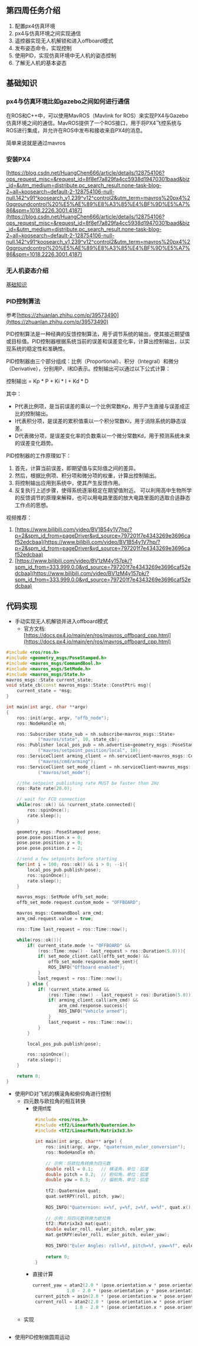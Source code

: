 ## 第四周任务介绍
1. 配置px4仿真环境
2. px4与仿真环境之间实现通信
3. 遥控器实现无人机解锁和进入offboard模式
4. 发布姿态命令，实现控制
5. 使用PID，实现仿真环境中无人机的姿态控制
6. 了解无人机的基本姿态

## 基础知识
### px4与仿真环境比如gazebo之间如何进行通信
在ROS和C++中，可以使用MavROS（Mavlink for ROS）来实现PX4与Gazebo仿真环境之间的通信。MavROS提供了一个ROS接口，用于将PX4飞控系统与ROS进行集成，并允许在ROS中发布和接收来自PX4的消息。

简单来说就是通过mavros
### 安装PX4 
[https://blog.csdn.net/HuangChen666/article/details/128754106?ops_request_misc=&request_id=8f8ef7a829fa4cc5938d19470301baad&biz_id=&utm_medium=distribute.pc_search_result.none-task-blog-2~all~koosearch~default-2-128754106-null-null.142^v91^koosearch_v1,239^v12^control2&utm_term=mavros%20px4%20qgroundcontrol%20%E5%AE%89%E8%A3%85%E4%BF%9D%E5%A7%86&spm=1018.2226.3001.4187](https://blog.csdn.net/HuangChen666/article/details/128754106?ops_request_misc=&request_id=8f8ef7a829fa4cc5938d19470301baad&biz_id=&utm_medium=distribute.pc_search_result.none-task-blog-2~all~koosearch~default-2-128754106-null-null.142^v91^koosearch_v1,239^v12^control2&utm_term=mavros%20px4%20qgroundcontrol%20%E5%AE%89%E8%A3%85%E4%BF%9D%E5%A7%86&spm=1018.2226.3001.4187)
### 无人机姿态介绍
[基础知识](https://github.com/lijun1234567/ros-work/blob/work_1_1/work_1_2%20mavros%3APositionTarget%20%E5%AD%A6%E4%B9%A0/%E5%9F%BA%E7%A1%80%E7%9F%A5%E8%AF%86)
### PID控制算法
参考[https://zhuanlan.zhihu.com/p/39573490](https://zhuanlan.zhihu.com/p/39573490)

PID控制算法是一种经典的反馈控制算法，用于调节系统的输出，使其接近期望值或目标值。PID控制器根据系统当前的误差和误差变化率，计算出控制输出，以实现系统的稳定性和准确性。

PID控制器由三个部分组成：比例（Proportional）、积分（Integral）和微分（Derivative），分别用P、I和D表示。控制输出可以通过以下公式计算：

控制输出 = Kp * P + Ki * I + Kd * D

其中：

- P代表比例项，是当前误差的乘以一个比例常数Kp，用于产生直接与误差成正比的控制输出。
- I代表积分项，是误差的累积值乘以一个积分常数Ki，用于消除系统的静态误差。
- D代表微分项，是误差变化率的负数乘以一个微分常数Kd，用于预测系统未来的误差变化趋势。

PID控制器的工作原理如下：

1. 首先，计算当前误差，即期望值与实际值之间的差异。
2. 然后，根据比例项、积分项和微分项的权重，计算出控制输出。
3. 将控制输出应用到系统中，使其产生反馈作用。
4. 反复执行上述步骤，使得系统逐渐稳定在期望值附近。
可以利用高中生物所学的反馈调节的原理来解释，也可以用电路里面的放大电路里面的选取合适静态工作点的思想。

视频推荐：
1. [https://www.bilibili.com/video/BV1B54y1V7hp/?p=2&spm_id_from=pageDriver&vd_source=797201f7e4343269e3696caf52edcbaa](https://www.bilibili.com/video/BV1B54y1V7hp/?p=2&spm_id_from=pageDriver&vd_source=797201f7e4343269e3696caf52edcbaa)
2. [https://www.bilibili.com/video/BV1zM4y157pk/?spm_id_from=333.999.0.0&vd_source=797201f7e4343269e3696caf52edcbaa](https://www.bilibili.com/video/BV1zM4y157pk/?spm_id_from=333.999.0.0&vd_source=797201f7e4343269e3696caf52edcbaa)
## 代码实现
- 手动实现无人机解锁并进入offboard模式
  - 官方文档:[https://docs.px4.io/main/en/ros/mavros_offboard_cpp.html](https://docs.px4.io/main/en/ros/mavros_offboard_cpp.html)
```c++
#include <ros/ros.h>
#include <geometry_msgs/PoseStamped.h>
#include <mavros_msgs/CommandBool.h>
#include <mavros_msgs/SetMode.h>
#include <mavros_msgs/State.h>
mavros_msgs::State current_state;
void state_cb(const mavros_msgs::State::ConstPtr& msg){
    current_state = *msg;
}

int main(int argc, char **argv)
{
    ros::init(argc, argv, "offb_node");
    ros::NodeHandle nh;

    ros::Subscriber state_sub = nh.subscribe<mavros_msgs::State>
            ("mavros/state", 10, state_cb);
    ros::Publisher local_pos_pub = nh.advertise<geometry_msgs::PoseStamped>
            ("mavros/setpoint_position/local", 10);
    ros::ServiceClient arming_client = nh.serviceClient<mavros_msgs::CommandBool>
            ("mavros/cmd/arming");
    ros::ServiceClient set_mode_client = nh.serviceClient<mavros_msgs::SetMode>
            ("mavros/set_mode");

    //the setpoint publishing rate MUST be faster than 2Hz
    ros::Rate rate(20.0);

    // wait for FCU connection
    while(ros::ok() && !current_state.connected){
        ros::spinOnce();
        rate.sleep();
    }

    geometry_msgs::PoseStamped pose;
    pose.pose.position.x = 0;
    pose.pose.position.y = 0;
    pose.pose.position.z = 2;

    //send a few setpoints before starting
    for(int i = 100; ros::ok() && i > 0; --i){
        local_pos_pub.publish(pose);
        ros::spinOnce();
        rate.sleep();
    }

    mavros_msgs::SetMode offb_set_mode;
    offb_set_mode.request.custom_mode = "OFFBOARD";

    mavros_msgs::CommandBool arm_cmd;
    arm_cmd.request.value = true;

    ros::Time last_request = ros::Time::now();

    while(ros::ok()){
        if( current_state.mode != "OFFBOARD" &&
            (ros::Time::now() - last_request > ros::Duration(5.0))){
            if( set_mode_client.call(offb_set_mode) &&
                offb_set_mode.response.mode_sent){
                ROS_INFO("Offboard enabled");
            }
            last_request = ros::Time::now();
        } else {
            if( !current_state.armed &&
                (ros::Time::now() - last_request > ros::Duration(5.0))){
                if( arming_client.call(arm_cmd) &&
                    arm_cmd.response.success){
                    ROS_INFO("Vehicle armed");
                }
                last_request = ros::Time::now();
            }
        }

        local_pos_pub.publish(pose);

        ros::spinOnce();
        rate.sleep();
    }

    return 0;
}

```
- 使用PID对飞机的横滚角和俯仰角进行控制
  - 四元数与欧拉角的相互转换
     - 使用tf库
       ```c++
        #include <ros/ros.h>
        #include <tf2/LinearMath/Quaternion.h>
        #include <tf2/LinearMath/Matrix3x3.h>
        
        int main(int argc, char** argv) {
            ros::init(argc, argv, "quaternion_euler_conversion");
            ros::NodeHandle nh;
        
            // 示例：将欧拉角转换为四元数
            double roll = 0.1;   // 横滚角，单位：弧度
            double pitch = 0.2;  // 俯仰角，单位：弧度
            double yaw = 0.3;    // 偏航角，单位：弧度
        
            tf2::Quaternion quat;
            quat.setRPY(roll, pitch, yaw);
        
            ROS_INFO("Quaternion: x=%f, y=%f, z=%f, w=%f", quat.x(), quat.y(), quat.z(), quat.w());
        
            // 示例：将四元数转换为欧拉角
            tf2::Matrix3x3 mat(quat);
            double euler_roll, euler_pitch, euler_yaw;
            mat.getRPY(euler_roll, euler_pitch, euler_yaw);
        
            ROS_INFO("Euler Angles: roll=%f, pitch=%f, yaw=%f", euler_roll, euler_pitch, euler_yaw);
        
            return 0;
        }

       ```
     - 直接计算
       ```c++
       current_yaw = atan2(2.0 * (pose.orientation.w * pose.orientation.z + pose.orientation.x * pose.orientation.y),
                    1.0 - 2.0 * (pose.orientation.y * pose.orientation.y + pose.orientation.z * pose.orientation.z));
        current_pitch = asin(2.0 * (pose.orientation.w * pose.orientation.y - pose.orientation.z * pose.orientation.x));
        current_roll = atan2(2.0 * (pose.orientation.w * pose.orientation.x + pose.orientation.y * pose.orientation.z),
                       1.0 - 2.0 * (pose.orientation.x * pose.orientation.x + pose.orientation.y * pose.orientation.y));

       ```
  - 实现
  ```c++
  ```
- 使用PID控制做圆周运动
```c++
```
